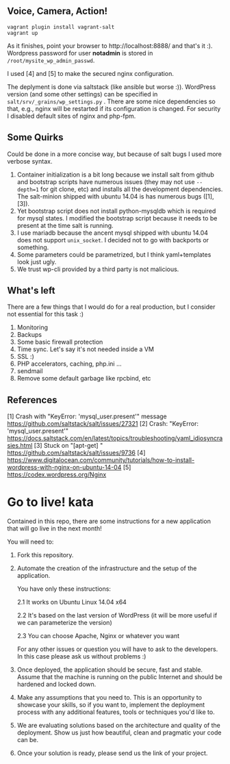 ## Voice, Camera, Action!

~~~
vagrant plugin install vagrant-salt
vagrant up
~~~

As it finishes, point your browser to http://localhost:8888/ and that's it :).
Wordpress password for user **notadmin** is stored in `/root/mysite_wp_admin_passwd`.

I used [4] and [5] to make the secured nginx configuration.

The deplyment is done via saltstack (like ansible but worse :)).
WordPress version (and some other settings) can be specified in `salt/srv/_grains/wp_settings.py` .
There are some nice dependencies so that, e.g., nginx will be restarted if its configuration is changed.
For security I disabled default sites of nginx and php-fpm.


## Some Quirks

Could be done in a more concise way, but because of salt bugs I used more verbose syntax.
1. Container initialization is a bit long because we install salt from github and bootstrap scripts have numerous issues (they may not use `--depth=1` for git clone, etc) and installs all the development dependencies.
The salt-minion shipped with ubuntu 14.04 is has numerous bugs ([1],[3]).
1. Yet bootstrap script does not install python-mysqldb which is required for mysql states.
I modified the bootstrap script because it needs to be present at the time salt is running.
1. I use mariadb because the ancent mysql shipped with ubuntu 14.04 does not support `unix_socket`. I decided not to go with backports or something.
1. Some parameters could be parametrized, but I think yaml+templates look just ugly.
1. We trust wp-cli provided by a third party is not malicious.


## What's left

There are a few things that I would do for a real production, but I consider not essential for this task :)

1. Monitoring
1. Backups
1. Some basic firewall protection
1. Time sync. Let's say it's not needed inside a VM
1. SSL :)
1. PHP accelerators, caching, php.ini ...
1. sendmail
1. Remove some default garbage like rpcbind, etc


## References

[1] Crash with "KeyError: 'mysql_user.present'" message https://github.com/saltstack/salt/issues/27321
[2] Crash: "KeyError: 'mysql_user.present'" https://docs.saltstack.com/en/latest/topics/troubleshooting/yaml_idiosyncrasies.html
[3] Stuck on "[apt-get] <defunct>" https://github.com/saltstack/salt/issues/9736
[4] https://www.digitalocean.com/community/tutorials/how-to-install-wordpress-with-nginx-on-ubuntu-14-04
[5] https://codex.wordpress.org/Nginx


Go to live! kata
==================================

Contained in this repo, there are some instructions for a new application that will go live in the next month!

You will need to:

1. Fork this repository.

2. Automate the creation of the infrastructure and the setup of the application.

   You have only these instructions:

   2.1 It works on Ubuntu Linux 14.04 x64

   2.2 It's based on the last version of WordPress (it will be more useful if we can parameterize the version)

   2.3 You can choose Apache, Nginx or whatever you want

   For any other issues or question you will have to ask to the developers. In this case please ask us without problems :)

3. Once deployed, the application should be secure, fast and stable. Assume that the machine is running on the public Internet and should be hardened and locked down.

4. Make any assumptions that you need to. This is an opportunity to showcase your skills, so if you want to, implement the deployment process with any additional features, tools or techniques you'd like to.

5. We are evaluating solutions based on the architecture and quality of the deployment. Show us just how beautiful, clean and pragmatic your code can be.

6. Once your solution is ready, please send us the link of your project.
